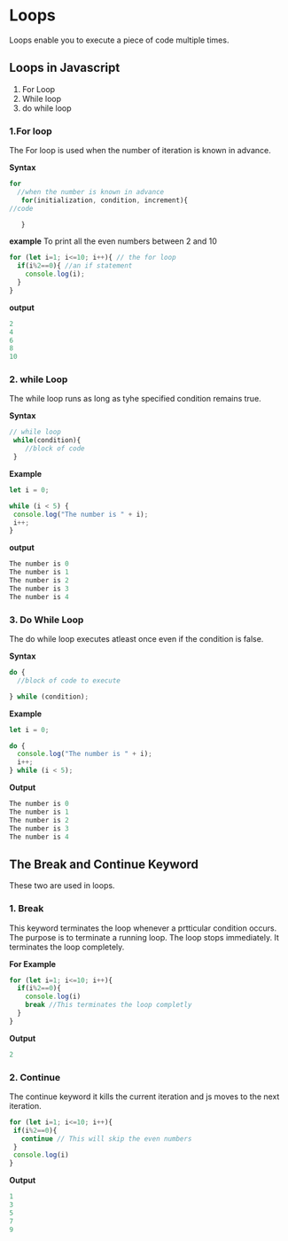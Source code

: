 # Loops
Loops enable you to execute a piece of code multiple times.

## Loops in Javascript
1. For Loop
2. While loop
3. do while loop

### 1.For loop
 The For loop is used when the number of iteration is known in advance.

 **Syntax**
 ```js
for
   //when the number is known in advance
    for(initialization, condition, increment){
//code

    }
```

**example**
To print all the even numbers between 2 and 10

```js
for (let i=1; i<=10; i++){ // the for loop
  if(i%2==0){ //an if statement
    console.log(i);
  }
}
```
**output**
```js
2
4
6
8
10
```
### 2. while Loop
The while loop runs as long as tyhe specified condition remains true.

**Syntax**
```js
// while loop
 while(condition){
    //block of code
 }

 ```

 **Example**
 ```js
 let i = 0;

while (i < 5) {
  console.log("The number is " + i);
  i++;
}
```

**output**
```js
The number is 0
The number is 1
The number is 2
The number is 3
The number is 4
```

### 3. Do While Loop
The do while loop executes atleast once even if the condition is false.

**Syntax**

```js
do {
  //block of code to execute

} while (condition);
```

**Example**
```js
let i = 0;

do {
  console.log("The number is " + i);
  i++;
} while (i < 5);
```

**Output**
```js
The number is 0
The number is 1
The number is 2
The number is 3
The number is 4
```

## The Break and Continue Keyword
These  two are used in loops.

### 1. Break
This keyword terminates the loop whenever a prtticular condition occurs.
The purpose is to terminate a running loop. The loop stops immediately. It terminates the loop completely.

**For Example**
```js 
for (let i=1; i<=10; i++){
  if(i%2==0){
    console.log(i)
    break //This terminates the loop completly
  }
}
```

**Output**
```js
2
```

### 2. Continue
 The continue keyword  it kills the current iteration and js moves to the next iteration.

 ```js
 for (let i=1; i<=10; i++){
  if(i%2==0){
    continue // This will skip the even numbers
  }
  console.log(i)
}
```

**Output**
```js
1
3
5
7
9
```